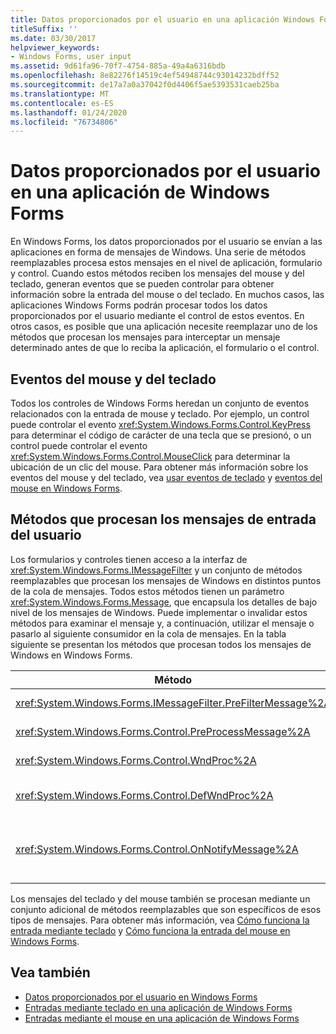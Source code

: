 ```yaml
---
title: Datos proporcionados por el usuario en una aplicación Windows Forms
titleSuffix: ''
ms.date: 03/30/2017
helpviewer_keywords:
- Windows Forms, user input
ms.assetid: 9d61fa96-70f7-4754-885a-49a4a6316bdb
ms.openlocfilehash: 8e82276f14519c4ef54948744c93014232bdff52
ms.sourcegitcommit: de17a7a0a37042f0d4406f5ae5393531caeb25ba
ms.translationtype: MT
ms.contentlocale: es-ES
ms.lasthandoff: 01/24/2020
ms.locfileid: "76734806"
---
```

# <a name="user-input-in-a-windows-forms-application"></a>Datos proporcionados por el usuario en una aplicación de Windows Forms
En Windows Forms, los datos proporcionados por el usuario se envían a las aplicaciones en forma de mensajes de Windows. Una serie de métodos reemplazables procesa estos mensajes en el nivel de aplicación, formulario y control. Cuando estos métodos reciben los mensajes del mouse y del teclado, generan eventos que se pueden controlar para obtener información sobre la entrada del mouse o del teclado. En muchos casos, las aplicaciones Windows Forms podrán procesar todos los datos proporcionados por el usuario mediante el control de estos eventos. En otros casos, es posible que una aplicación necesite reemplazar uno de los métodos que procesan los mensajes para interceptar un mensaje determinado antes de que lo reciba la aplicación, el formulario o el control.  
  
## <a name="mouse-and-keyboard-events"></a>Eventos del mouse y del teclado  
 Todos los controles de Windows Forms heredan un conjunto de eventos relacionados con la entrada de mouse y teclado. Por ejemplo, un control puede controlar el evento <xref:System.Windows.Forms.Control.KeyPress> para determinar el código de carácter de una tecla que se presionó, o un control puede controlar el evento <xref:System.Windows.Forms.Control.MouseClick> para determinar la ubicación de un clic del mouse. Para obtener más información sobre los eventos del mouse y del teclado, vea [usar eventos de teclado](using-keyboard-events.md) y [eventos del mouse en Windows Forms](mouse-events-in-windows-forms.md).  
  
## <a name="methods-that-process-user-input-messages"></a>Métodos que procesan los mensajes de entrada del usuario  
 Los formularios y controles tienen acceso a la interfaz de <xref:System.Windows.Forms.IMessageFilter> y un conjunto de métodos reemplazables que procesan los mensajes de Windows en distintos puntos de la cola de mensajes. Todos estos métodos tienen un parámetro <xref:System.Windows.Forms.Message>, que encapsula los detalles de bajo nivel de los mensajes de Windows. Puede implementar o invalidar estos métodos para examinar el mensaje y, a continuación, utilizar el mensaje o pasarlo al siguiente consumidor en la cola de mensajes. En la tabla siguiente se presentan los métodos que procesan todos los mensajes de Windows en Windows Forms.  
  
|Método|Notas|  
|------------|-----------|  
|<xref:System.Windows.Forms.IMessageFilter.PreFilterMessage%2A>|Este método intercepta mensajes de Windows en cola (también conocidos como publicados) en el nivel de aplicación.|  
|<xref:System.Windows.Forms.Control.PreProcessMessage%2A>|Este método intercepta los mensajes de Windows en el nivel de formulario y de control antes de que se hayan procesado.|  
|<xref:System.Windows.Forms.Control.WndProc%2A>|Este método procesa los mensajes de Windows en el nivel de formulario y de control.|  
|<xref:System.Windows.Forms.Control.DefWndProc%2A>|Este método realiza el procesamiento predeterminado de los mensajes de Windows en el nivel de formulario y de control. Esto proporciona la funcionalidad mínima de una ventana.|  
|<xref:System.Windows.Forms.Control.OnNotifyMessage%2A>|Este método intercepta los mensajes en el nivel de formulario y control, una vez que se han procesado. Se debe establecer el bit de estilo <xref:System.Windows.Forms.ControlStyles.EnableNotifyMessage> para que se llame a este método.|  
  
 Los mensajes del teclado y del mouse también se procesan mediante un conjunto adicional de métodos reemplazables que son específicos de esos tipos de mensajes. Para obtener más información, vea [Cómo funciona la entrada mediante teclado](how-keyboard-input-works.md) y [Cómo funciona la entrada del mouse en Windows Forms](how-mouse-input-works-in-windows-forms.md).  
  
## <a name="see-also"></a>Vea también

- [Datos proporcionados por el usuario en Windows Forms](user-input-in-windows-forms.md)
- [Entradas mediante teclado en una aplicación de Windows Forms](keyboard-input-in-a-windows-forms-application.md)
- [Entradas mediante el mouse en una aplicación de Windows Forms](mouse-input-in-a-windows-forms-application.md)
